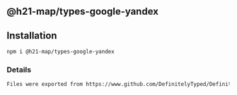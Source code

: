 ## @h21-map/types-google-yandex

## Installation
```bash
npm i @h21-map/types-google-yandex
```
### Details
```bash
Files were exported from https://www.github.com/DefinitelyTyped/DefinitelyTyped
```
